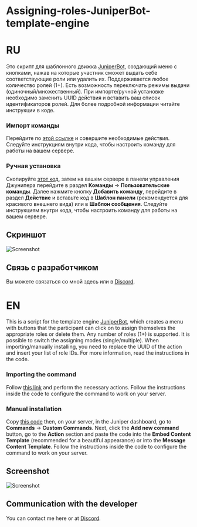 # Assigning-roles-JuniperBot-template-engine
# RU
Это скрипт для шаблонного движка [JuniperBot](https://juniper.bot), создающий меню с кнопками, нажав на которые участник сможет выдать себе соответствующие роли или удалить их. Поддерживается любое количество ролей (1+). Есть возможность переключать режимы выдачи (одиночный/множественный). При импорте/ручной установке необходимо заменить UUID действия и вставить ваш список идентификаторов ролей. Для более подробной информации читайте инструкции в коде.
### Импорт команды
Перейдите по [этой ссылке](https://juniper.bot/command/622b2143-f549-42e0-8f60-162c262dafb8) и совершите необходимые действия. Следуйте инструкциям внутри кода, чтобы настроить команду для работы на вашем сервере.
### Ручная установка
Скопируйте [этот код](https://github.com/darthcofferus/Assigning-roles-JuniperBot-template-engine/blob/main/src/RU.md), затем на вашем сервере в панели управления Джунипера перейдите в раздел **Команды** -> **Пользовательские команды**. Далее нажмите кнопку **Добавить команду**, перейдите в раздел **Действие** и вставьте код в **Шаблон панели** (рекомендуется для красивого внешнего вида) или в **Шаблон сообщения**. Следуйте инструкциям внутри кода, чтобы настроить команду для работы на вашем сервере.
## Скриншот
![Screenshot](https://github.com/user-attachments/assets/4dc93ba0-c16c-42ae-a1ad-a7fbd7b2c7ee)
## Связь с разработчиком
Вы можете связаться со мной здесь или в [Discord](https://discordapp.com/users/1084108709761908817).
# EN
This is a script for the template engine [JuniperBot](https://juniper.bot ), which creates a menu with buttons that the participant can click on to assign themselves the appropriate roles or delete them. Any number of roles (1+) is supported. It is possible to switch the assigning modes (single/multiple). When importing/manually installing, you need to replace the UUID of the action and insert your list of role IDs. For more information, read the instructions in the code.
### Importing the command
Follow [this link](https://juniper.bot/command/845c76d3-d592-4eb8-a6a5-386e0205904f ) and perform the necessary actions. Follow the instructions inside the code to configure the command to work on your server.
### Manual installation
Copy [this code](https://github.com/darthcofferus/Assigning-roles-JuniperBot-template-engine/blob/main/src/EN.md) then, on your server, in the Juniper dashboard, go to **Commands** -> **Custom Commands**. Next, click the **Add new command** button, go to the **Action** section and paste the code into the **Embed Content Template** (recommended for a beautiful appearance) or into the **Message Content Template**. Follow the instructions inside the code to configure the command to work on your server.
## Screenshot
![Screenshot](https://github.com/user-attachments/assets/58a523b1-18d7-4781-9b3a-1ff25ab189ae)
## Communication with the developer
You can contact me here or at [Discord](https://discordapp.com/users/1084108709761908817 ).
